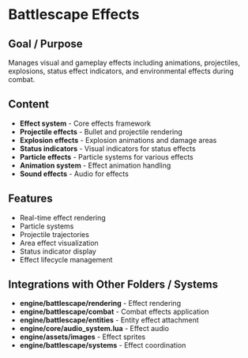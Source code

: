 # Battlescape Effects

## Goal / Purpose
Manages visual and gameplay effects including animations, projectiles, explosions, status effect indicators, and environmental effects during combat.

## Content
- **Effect system** - Core effects framework
- **Projectile effects** - Bullet and projectile rendering
- **Explosion effects** - Explosion animations and damage areas
- **Status indicators** - Visual indicators for status effects
- **Particle effects** - Particle systems for various effects
- **Animation system** - Effect animation handling
- **Sound effects** - Audio for effects

## Features
- Real-time effect rendering
- Particle systems
- Projectile trajectories
- Area effect visualization
- Status indicator display
- Effect lifecycle management

## Integrations with Other Folders / Systems
- **engine/battlescape/rendering** - Effect rendering
- **engine/battlescape/combat** - Combat effects application
- **engine/battlescape/entities** - Entity effect attachment
- **engine/core/audio_system.lua** - Effect audio
- **engine/assets/images** - Effect sprites
- **engine/battlescape/systems** - Effect coordination

